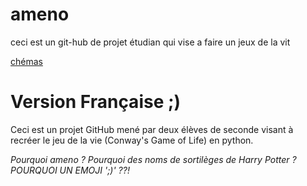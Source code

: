 # ameno

ceci est un git-hub de projet étudian qui vise a faire un jeux de la vit

[chémas](https://docs.google.com/drawings/d/1JntmZIgbLRKkuHI4Znqq8VdsErG-3tko6FICYNuLos8/edit?usp=sharing)



# Version Française ;)

Ceci est un projet GitHub mené par deux élèves de seconde visant à recréer le jeu de la vie (Conway's Game of Life) en python.


*Pourquoi ameno ? Pourquoi des noms de sortilèges de Harry Potter ? POURQUOI UN EMOJI ';)' ??!*
